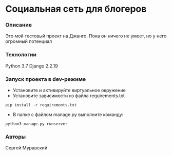 # Социальная сеть для блогеров
### Описание
Это мой тестовый проект на Джанго. Пока он ничего не умеет, но у него огромный потенциал
### Технологии
Python 3.7
Django 2.2.19
### Запуск проекта в dev-режиме
- Установите и активируйте виртуальное окружение
- Установите зависимости из файла requirements.txt
```
pip install -r requirements.txt
``` 
- В папке с файлом manage.py выполните команду:
```
python3 manage.py runserver
```
### Авторы
Сергей Муравский